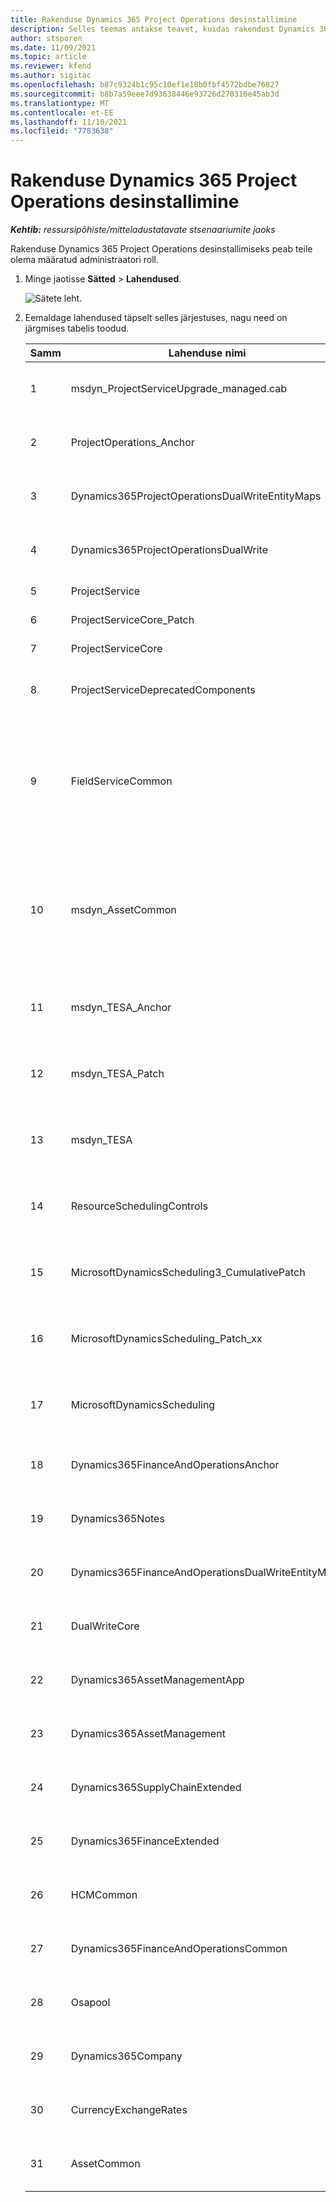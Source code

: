 ```yaml
---
title: Rakenduse Dynamics 365 Project Operations desinstallimine
description: Selles teemas antakse teavet, kuidas rakendust Dynamics 365 Project Operations desinstallida.
author: stsporen
ms.date: 11/09/2021
ms.topic: article
ms.reviewer: kfend
ms.author: sigitac
ms.openlocfilehash: b87c9324b1c95c10ef1e18b0fbf4572bdbe76827
ms.sourcegitcommit: b8b7a59eee7d93638446e93726d270316e45ab3d
ms.translationtype: MT
ms.contentlocale: et-EE
ms.lasthandoff: 11/10/2021
ms.locfileid: "7783638"
---
```

# <a name="uninstall-dynamics-365-project-operations"></a>Rakenduse Dynamics 365 Project Operations desinstallimine 

_**Kehtib:** ressursipõhiste/mitteladustatavate stsenaariumite jaoks_

Rakenduse Dynamics 365 Project Operations desinstallimiseks peab teile olema määratud administraatori roll.

1. Minge jaotisse **Sätted** > **Lahendused**.

    ![Sätete leht.](./media/uninstall-proj-ops-solutions.png)
  
2. Eemaldage lahendused täpselt selles järjestuses, nagu need on järgmises tabelis toodud. 

    | Samm | Lahenduse nimi                                    | Märge                                                                                         |
    |------|----------------------------------------------------|----------------------------------------------------------------------------------------------|
    | 1 | msdyn_ProjectServiceUpgrade_managed.cab            | Kui seda ei leitud, jätke see lahendus vahele.                                                            |
    | 2 | ProjectOperations_Anchor                           | Kui seda ei leitud, jätke see lahendus vahele.                                                            |
    | 3 | Dynamics365ProjectOperationsDualWriteEntityMaps    | Kui seda ei leitud, jätke see lahendus vahele.                                                            |
    | 4 | Dynamics365ProjectOperationsDualWrite              | Kui seda ei leitud, jätke see lahendus vahele.                                                            |
    | 5 | ProjectService                                     | Lisamärkused puuduvad.                                                                         |
    | 6 | ProjectServiceCore_Patch                           | Lisamärkused puuduvad.                                                                         |
    | 7 | ProjectServiceCore                                 | Lisamärkused puuduvad.                                                                         |
    | 8 | ProjectServiceDeprecatedComponents                 | Kui seda ei leitud, jätke see lahendus vahele.                                                            |
    | 9 | FieldServiceCommon                                 | Nõutav topeltkirjutuse jaoks rakendusega Dynamics 365 Finance või Dynamics 365 Supply Chain Management.   |
    | 10 | msdyn_AssetCommon                                  | Nõutav topeltkirjutuse jaoks rakendusega Dynamics 365 Finance või Dynamics 365 Supply Chain Management.   |
    | 11 | msdyn_TESA_Anchor                                  | Nõutav rakenduse Dynamics 365 Field Service puhul.                                                     |
    | 12 | msdyn_TESA_Patch                                   | Nõutav rakenduse Dynamics 365 Field Service puhul.                                                     |
    | 13 | msdyn_TESA                                         | Nõutav rakenduse Dynamics 365 Field Service puhul.                                                     |
    | 14 | ResourceSchedulingControls                         | Nõutav rakenduse Dynamics 365 Field Service puhul.                                                     |
    | 15 | MicrosoftDynamicsScheduling3_CumulativePatch       | Nõutav rakenduse Dynamics 365 Field Service puhul.                                                     |
    | 16 | MicrosoftDynamicsScheduling_Patch_xx               | Nõutav rakenduse Dynamics 365 Field Service puhul.                                                     |
    | 17 | MicrosoftDynamicsScheduling                        | Nõutav rakenduse Dynamics 365 Field Service puhul.                                                     |
    | 18 | Dynamics365FinanceAndOperationsAnchor              | Kui seda ei leitud, jätke see lahendus vahele.                                                            |
    | 19 | Dynamics365Notes                                   | Kui seda ei leitud, jätke see lahendus vahele.                                                            |
    | 20 | Dynamics365FinanceAndOperationsDualWriteEntityMaps | Kui seda ei leitud, jätke see lahendus vahele.                                                            |
    | 21 | DualWriteCore                                      | Kui seda ei leitud, jätke see lahendus vahele.                                                            |
    | 22 | Dynamics365AssetManagementApp                      | Kui seda ei leitud, jätke see lahendus vahele.                                                            |
    | 23 | Dynamics365AssetManagement                         | Kui seda ei leitud, jätke see lahendus vahele.                                                            |
    | 24 | Dynamics365SupplyChainExtended                     | Kui seda ei leitud, jätke see lahendus vahele.                                                            |
    | 25 | Dynamics365FinanceExtended                         | Kui seda ei leitud, jätke see lahendus vahele.                                                            |
    | 26 | HCMCommon                                          | Kui seda ei leitud, jätke see lahendus vahele.                                                            |
    | 27 | Dynamics365FinanceAndOperationsCommon              | Kui seda ei leitud, jätke see lahendus vahele.                                                            |
    | 28 | Osapool                                              | Kui seda ei leitud, jätke see lahendus vahele.                                                            |
    | 29 | Dynamics365Company                                 | Kui seda ei leitud, jätke see lahendus vahele.                                                            |
    | 30 | CurrencyExchangeRates                              | Kui seda ei leitud, jätke see lahendus vahele.                                                            |
    | 31 | AssetCommon                                        | Kui seda ei leitud, jätke see lahendus vahele.                                                            |
